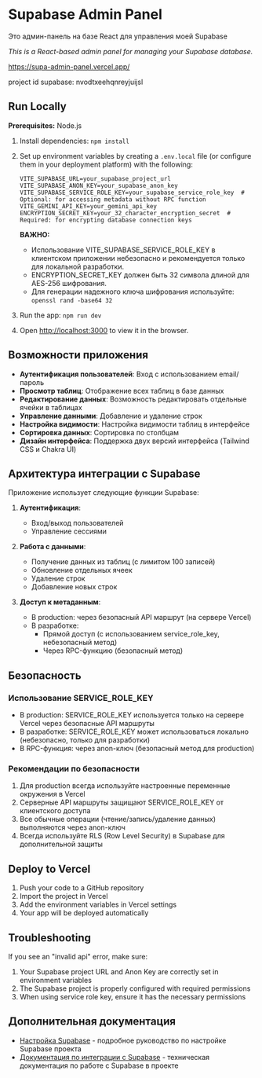 # Supabase Admin Panel

Это админ-панель на базе React для управления моей Supabase

*This is a React-based admin panel for managing your Supabase database.*

https://supa-admin-panel.vercel.app/



project id supabase: nvodtxeehqnreyjuijsl

## Run Locally

**Prerequisites:**  Node.js

1. Install dependencies:
   `npm install`

2. Set up environment variables by creating a `.env.local` file (or configure them in your deployment platform) with the following:
   
   ```
   VITE_SUPABASE_URL=your_supabase_project_url
   VITE_SUPABASE_ANON_KEY=your_supabase_anon_key
   VITE_SUPABASE_SERVICE_ROLE_KEY=your_supabase_service_role_key  # Optional: for accessing metadata without RPC function
   VITE_GEMINI_API_KEY=your_gemini_api_key
   ENCRYPTION_SECRET_KEY=your_32_character_encryption_secret  # Required: for encrypting database connection keys
   ```
   
   **ВАЖНО:**
   
   - Использование VITE_SUPABASE_SERVICE_ROLE_KEY в клиентском приложении небезопасно и рекомендуется только для локальной разработки.
   - ENCRYPTION_SECRET_KEY должен быть 32 символа длиной для AES-256 шифрования.
   - Для генерации надежного ключа шифрования используйте: `openssl rand -base64 32`

3. Run the app:
   `npm run dev`

4. Open [http://localhost:3000](http://localhost:3000) to view it in the browser.

## Возможности приложения

- **Аутентификация пользователей**: Вход с использованием email/пароль
- **Просмотр таблиц**: Отображение всех таблиц в базе данных
- **Редактирование данных**: Возможность редактировать отдельные ячейки в таблицах
- **Управление данными**: Добавление и удаление строк
- **Настройка видимости**: Настройка видимости таблиц в интерфейсе
- **Сортировка данных**: Сортировка по столбцам
- **Дизайн интерфейса**: Поддержка двух версий интерфейса (Tailwind CSS и Chakra UI)

## Архитектура интеграции с Supabase

Приложение использует следующие функции Supabase:

1. **Аутентификация**: 
   
   - Вход/выход пользователей
   - Управление сессиями

2. **Работа с данными**:
   
   - Получение данных из таблиц (с лимитом 100 записей)
   - Обновление отдельных ячеек
   - Удаление строк
   - Добавление новых строк

3. **Доступ к метаданным**:
   
   - В production: через безопасный API маршрут (на сервере Vercel)
   - В разработке: 
     - Прямой доступ (с использованием service_role_key, небезопасный метод)
     - Через RPC-функцию (безопасный метод)

## Безопасность

### Использование SERVICE_ROLE_KEY

- В production: SERVICE_ROLE_KEY используется только на сервере Vercel через безопасные API маршруты
- В разработке: SERVICE_ROLE_KEY может использоваться локально (небезопасно, только для разработки)
- В RPC-функция: через anon-ключ (безопасный метод для production)

### Рекомендации по безопасности

1. Для production всегда используйте настроенные переменные окружения в Vercel
2. Серверные API маршруты защищают SERVICE_ROLE_KEY от клиентского доступа
3. Все обычные операции (чтение/запись/удаление данных) выполняются через anon-ключ
4. Всегда используйте RLS (Row Level Security) в Supabase для дополнительной защиты

## Deploy to Vercel

1. Push your code to a GitHub repository
2. Import the project in Vercel
3. Add the environment variables in Vercel settings
4. Your app will be deployed automatically

## Troubleshooting

If you see an "invalid api" error, make sure:

1. Your Supabase project URL and Anon Key are correctly set in environment variables
2. The Supabase project is properly configured with required permissions
3. When using service role key, ensure it has the necessary permissions

## Дополнительная документация

- [Настройка Supabase](SUPABASE_SETUP.md) - подробное руководство по настройке Supabase проекта
- [Документация по интеграции с Supabase](SUPABASE_INTEGRATION_DOCS.md) - техническая документация по работе с Supabase в проекте